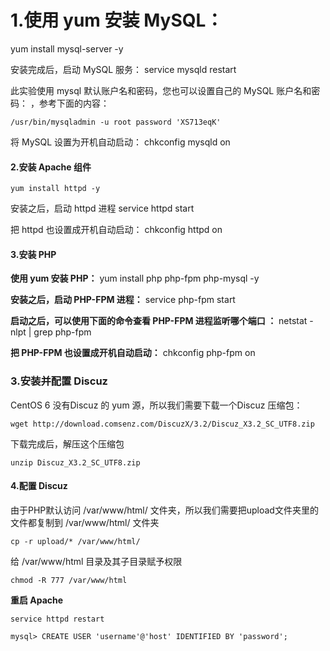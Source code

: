 1.使用 yum 安装 MySQL：
====
  yum install mysql-server -y

安装完成后，启动 MySQL 服务：
    service mysqld restart

此实验使用 mysql 默认账户名和密码，您也可以设置自己的 MySQL 账户名和密码：
，参考下面的内容：

    /usr/bin/mysqladmin -u root password 'XS713eqK'

将 MySQL 设置为开机自动启动：
    chkconfig mysqld on

#### 2.安装 Apache 组件
    yum install httpd -y

安装之后，启动 httpd 进程
    service httpd start

把 httpd 也设置成开机自动启动：
    chkconfig httpd on

#### 3.安装 PHP

**使用 yum 安装 PHP：**
    yum install php php-fpm php-mysql -y

**安装之后，启动 PHP-FPM 进程：**
    service php-fpm start

**启动之后，可以使用下面的命令查看 PHP-FPM 进程监听哪个端口 ：**
    netstat -nlpt | grep php-fpm

**把 PHP-FPM 也设置成开机自动启动：**
    chkconfig php-fpm on


### 3.安装并配置 Discuz

CentOS 6 没有Discuz 的 yum 源，所以我们需要下载一个Discuz 压缩包：

    wget http://download.comsenz.com/DiscuzX/3.2/Discuz_X3.2_SC_UTF8.zip

下载完成后，解压这个压缩包

    unzip Discuz_X3.2_SC_UTF8.zip

#### 4.配置 Discuz

由于PHP默认访问 /var/www/html/ 文件夹，所以我们需要把upload文件夹里的文件都复制到 /var/www/html/ 文件夹

    cp -r upload/* /var/www/html/

给 /var/www/html 目录及其子目录赋予权限

    chmod -R 777 /var/www/html

**重启 Apache**

    service httpd restart
    
    mysql> CREATE USER 'username'@'host' IDENTIFIED BY 'password';
